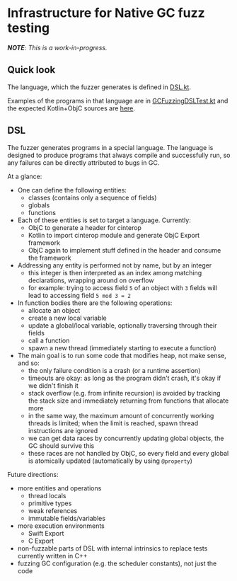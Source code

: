# Infrastructure for Native GC fuzz testing

_**NOTE**: This is a work-in-progress._

## Quick look

The language, which the fuzzer generates is defined in [DSL.kt](./tests/org/jetbrains/kotlin/konan/test/gcfuzzing/dsl/DSL.kt).

Examples of the programs in that language are in [GCFuzzingDSLTest.kt](./tests/org/jetbrains/kotlin/konan/test/gcfuzzing/GCFuzzingDSLTest.kt) and the
expected Kotlin+ObjC sources are [here](./testData/gcFuzzingDSLTest).

## DSL

The fuzzer generates programs in a special language. The language is designed to produce programs
that always compile and successfully run, so any failures can be directly attributed to bugs in GC.

At a glance:
- One can define the following entities:
  - classes (contains only a sequence of fields)
  - globals
  - functions
- Each of these entities is set to target a language. Currently:
  - ObjC to generate a header for cinterop
  - Kotlin to import cinterop module and generate ObjC Export framework
  - ObjC again to implement stuff defined in the header and consume the framework
- Addressing any entity is performed not by name, but by an integer
  - this integer is then interpreted as an index among matching declarations, wrapping around on overflow
  - for example: trying to access field `5` of an object with `3` fields will lead to accessing field `5 mod 3 = 2`
- In function bodies there are the following operations:
  - allocate an object
  - create a new local variable
  - update a global/local variable, optionally traversing through their fields
  - call a function
  - spawn a new thread (immediately starting to execute a function)
- The main goal is to run some code that modifies heap, not make sense, and so:
  - the only failure condition is a crash (or a runtime assertion)
  - timeouts are okay: as long as the program didn't crash, it's okay if we didn't finish it
  - stack overflow (e.g. from infinite recursion) is avoided by tracking the stack size and immediately returning from functions that allocate more
  - in the same way, the maximum amount of concurrently working threads is limited; when the limit is reached, spawn thread instructions are ignored
  - we can get data races by concurrently updating global objects, the GC should survive this
  - these races are not handled by ObjC, so every field and every global is atomically updated (automatically by using `@property`)

Future directions:
- more entities and operations
  - thread locals
  - primitive types
  - weak references
  - immutable fields/variables
- more execution environments
  - Swift Export
  - C Export
- non-fuzzable parts of DSL with internal intrinsics to replace tests currently written in C++
- fuzzing GC configuration (e.g. the scheduler constants), not just the code